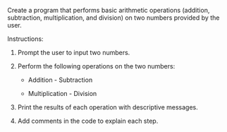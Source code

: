 Create a program that performs basic arithmetic operations (addition, subtraction, multiplication, and division) on two numbers provided by the user.



Instructions:



1. Prompt the user to input two numbers.

2. Perform the following operations on the two numbers:

   - Addition              - Subtraction

   - Multiplication      - Division

3. Print the results of each operation with descriptive messages.

4. Add comments in the code to explain each step.

